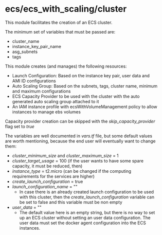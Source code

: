# ecs/ecs_with_scaling/cluster

This module facilitates the creation of an ECS cluster.

The minimum set of variables that must be passed are:
- cluster_name
- instance_key_pair_name
- asg_subnets
- tags

This module creates (and manages) the following resources:
- Launch Configuration: Based on the instance key pair, user data and AMI ID configurations
- Auto Scaling Group: Based on the subnets, tags, cluster name, minimum and maximum configurations
- ECS Capacity Provider to be used with the cluster with the auto generated auto scaling group attached to it
- An IAM instance profile with ecsWithVolumeManagement policy to allow instances to manage ebs volumes

Capacity provider creation can be skipped with the _skip_capacity_provider_ flag set to _true_

The variables are well documented in _vars.tf_ file, but some default values are worth mentioning, because the end user will eventually want to change them:

- _cluster_minimum_size_ and _cluster_maximum_size_ = 1
- _cluster_target_usage_ = 100 (if the user wants to have some spare capacity, it must be reduced, then)
- _instance_type_ = t2.micro (can be changed if the computing requirements for the services are higher)
- _create_launch_configuration_ = true
- _launch_configuration_name_ = ""
  - In case there is an already created launch configuration to be used with this cluster, then the _create_launch_configuration_ variable can be set to false and this variable must be non empty
- _user_data_ = ""
  - The default value here is an empty string, but there is no way to set up an ECS cluster without setting an user data configuration. The user data must set the docker agent configuration into the ECS instances.
